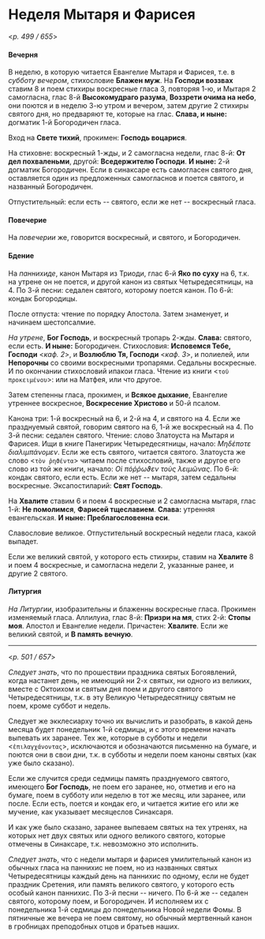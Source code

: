 
# Неделя Мытаря и Фарисея

<*p. 499 / 655*>

#### Вечерня

В неделю, в которую читается Евангелие Мытаря и Фарисея, т.е. в *субботу вечером*, 
стихословие **Блажен муж**. На **Господи воззвах** ставим 8 и поем стихиры воскресные гласа 3, 
повторяя 1-ю, и Мытаря 2 самогласна, глас 8-й **Высокомудраго разума**, **Воззрети очима на небо**, 
они поются и в неделю 3-ю утром и вечером, затем другие 2 стихиры святого дня, но предваряют те, 
которые на глас. **Слава, и ныне:** догматик 1-й Богородичен гласа. 

Вход на **Свете тихий**, прокимен: **Господь воцарися**. 

На стиховне: воскресный 1-жды, и 2 самогласна недели, глас 8-й: **От дел похваленьми**, 
другой: **Вседержителю Господи**. **И ныне:** 2-й догматик Богородичен. 
Если в синаксаре есть самогласен святого дня, оставляется один из предложенных самогласнов и 
поется святого, и названный Богородичен.

Отпустительный: если есть -- святого, если же нет -- воскресный гласа. 

#### Повечерие

На *повечерии* же, говорится воскресный, и святого, и Богородичен.  

#### Бдение

На *паннихиде*, канон Мытаря из Триоди, глас 6-й **Яко по суху** на 6, т.к. на утрене он не поется, 
и другой канон из святых Четыредесятницы, на 4. 
По 3-й песни: седален святого, которому поется канон. 
По 6-й: кондак Богородицы. 

После отпуста: чтение по порядку Апостола. Затем знаменует, и начинаем шестопсалмие. 
 
*На утрене*, **Бог Господь**, и воскресный тропарь 2-жды. **Слава:** святого, если есть. 
**И ныне:** Богородичен. 
Стихословия: **Исповемся Тебе, Господи** <*каф. 2*>, и **Возлюблю Тя, Господи** <*каф. 3*>, и полиелей, 
или **Непорочны** со своими воскресными тропарями. Седальны воскресные. И по окончании стихословий ипакои 
гласа. Чтение из книги <`τοῦ προκειμένου`>: или на Матфея, или что другое. 

Затем степенны гласа, прокимен, и **Всякое дыхание**, Евангелие утреннее воскресное, 
**Воскресение Христово** и 50-й псалом. 

Канона три: 1-й воскресный на 6, и 2-й на 4, и святого на 4. Если же празднуемый святой, говорим 
святого на 6, 1-й же воскресный на 4. 
По 3-й песни: седален святого. Чтение: слово Златоуста на Мытаря и Фарисея. Ищи в книге Панегирик 
Четыредесятницы, начало: *Μηδέποτε διαλιμπάνομεν*. Если же есть святого, читается святого. 
Златоуста же слово <`τὸν ῥηϑέντα`> читаем после стихословий, также и другое его слово из той же книги, 
начало: *Οἱ πόῤῥωϑεν τοὺς λειμῶνας*. 
По 6-й: кондак святого, если есть. Если же нет -- мытаря, затем седальны воскресные. 
Эксапостиларий: **Свят Господь**. 

На **Хвалите** ставим 6 и поем 4 воскресные и 2 самогласна мытаря, глас 1-й: **Не помолимся**, 
**Фарисей тщеславием**. **Слава:** утренняя евангельская. **И ныне: Преблагословенна еси**. 

Славословие великое. Отпустительный воскресный недели гласа, какой выпадет. 

Если же великий святой, у которого есть стихиры, ставим на **Хвалите** 8 и поем 4 воскресные, 
и самогласна недели 2, указанные ранее, и другие 2 святого. 
 
#### Литургия

*На Литургии*, изобразительны и блаженны воскресные гласа. 
Прокимен изменяемый гласа. 
Аллилуиа, глас 8-й: **Призри на мя**, стих 2-й: **Стопы моя**. 
Апостол и Евангелие недели. 
Причастен: **Хвалите**. Если же великий святой, и **В память вечную**. 

--- 

<*p. 501 / 657*>

*Следует знать*, что по прошествии праздника святых Богоявлений, когда настанет день, не имеющий 
ни 2-х святых, ни одного из великих, вместе с Октоихом и святым дня поем и другого святого Четыредесятницы, 
т.к. в эту Великую Четыредесятницу святым не поем, кроме суббот и недель. 

Следует же экклесиарху точно их вычислить и разобрать, в какой день месяца будет понедельник 
1-й седмицы, и с этого времени начать выпевать их заранее. Тех же, которые в субботы и недели 
<`ἐπιλαγχάνοντας`>, исключаются и обозначаются письменно на бумаге, и поются они в свои дни, 
т.к. в субботы и недели поем каноны святых (как уже было сказано). 

Если же случится среди седмицы память празднуемого святого, имеющего **Бог Господь**, 
не поем его заранее, но, отметив и его на бумаге, поем в субботу или неделю в тот же месяц, 
или заранее, или после. Если есть, поется и кондак его, и читается житие его или же мучение, 
как указывает месяцеслов Синаксаря. 

И как уже было сказано, заранее выпеваем святых на тех утренях, на которых нет двух святых 
или одного великого святого, которые отмечены в Синаксаре, т.к. невозможно это исполнить. 

*Следует знать*, что с недели мытаря и фарисея умилительный канон из обычных гласа на паннихис 
не поем, но из названных святых Четыредесятницы каждый день на паннихис по одному, если не 
будет праздник Сретения, или память великого святого, у которого есть особый канон паннихис. 
По 3-й песни -- ничего. По 6-й же -- седален святого, которому поем, и Богородичен. 
И исполняем их с понедельника 1-й седмицы до понедельника Новой недели Фомы. В пятничные же 
вечера не поем святому, но обычный мертвенный канон в гробницах преподобных отцов и братьев наших.    
